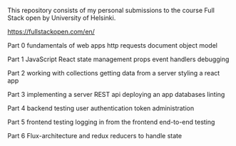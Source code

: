 This repository consists of my personal submissions to the course Full Stack open by University of Helsinki.

https://fullstackopen.com/en/

Part 0
  fundamentals of web apps
  http requests
  document object model

Part 1
  JavaScript
  React
    state management
    props
    event handlers
    debugging

Part 2
  working with collections
  getting data from a server
  styling a react app

Part 3
  implementing a server
  REST api
  deploying an app
  databases
  linting

Part 4
  backend testing
  user authentication
  token administration

Part 5
  frontend testing
  logging in from the frontend
  end-to-end testing

Part 6
  Flux-architecture and redux
  reducers to handle state

